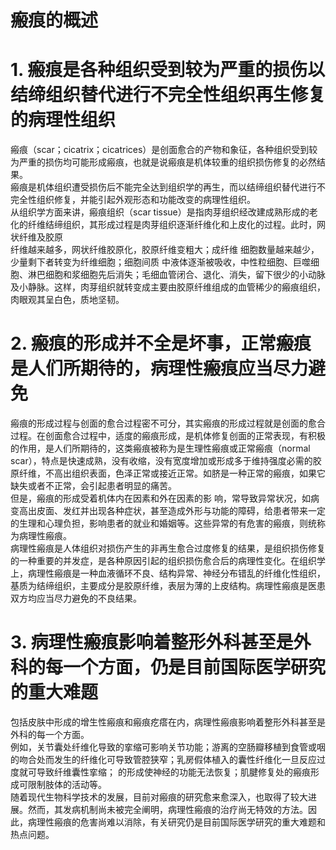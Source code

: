 # 瘢痕的概述  
# 1. 瘢痕是各种组织受到较为严重的损伤以结缔组织替代进行不完全性组织再生修复的病理性组织  
瘢痕（scar；cicatrix；cicatrices）是创面愈合的产物和象征，各种组织受到较为严重的损伤均可能形成瘢痕，也就是说瘢痕是机体较重的组织损伤修复的必然结果。  
瘢痕是机体组织遭受损伤后不能完全达到组织学的再生，而以结缔组织替代进行不完全性组织修复，并能引起外观形态和功能改变的病理性组织。  
从组织学方面来讲，瘢痕组织（scar tissue）是指肉芽组织经改建成熟形成的老化的纤维结缔组织，其形成过程是肉芽组织逐渐纤维化和上皮化的过程。此时，网状纤维及胶原  
纤维越来越多，网状纤维胶原化，胶原纤维变粗大；成纤维 细胞数量越来越少，少量剩下者转变为纤维细胞；细胞间质 中液体逐渐被吸收，中性粒细胞、巨噬细胞、淋巴细胞和浆细胞先后消失；毛细血管闭合、退化、消失，留下很少的小动脉及小静脉。这样，肉芽组织就转变成主要由胶原纤维组成的血管稀少的瘢痕组织，肉眼观其呈白色，质地坚韧。  
# 2. 瘢痕的形成并不全是坏事，正常瘢痕是人们所期待的，病理性瘢痕应当尽力避免  
瘢痕的形成过程与创面的愈合过程密不可分，其实瘢痕的形成过程就是创面的愈合过程。在创面愈合过程中，适度的瘢痕形成，是机体修复创面的正常表现，有积极的作用，是人们所期待的，这类瘢痕被称为是生理性瘢痕或正常瘢痕（normal scar），特点是快速成熟，没有收缩，没有宽度增加或形成多于维持强度必需的胶原纤维，不高出组织表面，色泽正常或接近正常。如脐是一种正常的瘢痕，如果它缺失或者不正常，会引起患者明显的痛苦。  
但是，瘢痕的形成受着机体内在因素和外在因素的影 响，常导致异常状况，如病变高出皮面、发红并出现各种症状，甚至造成外形与功能的障碍，给患者带来一定的生理和心理负担，影响患者的就业和婚姻等。这些异常的有危害的瘢痕，则统称为病理性瘢痕。  
病理性瘢痕是人体组织对损伤产生的非再生愈合过度修复的结果，是组织损伤修复的一种重要的并发症，是各种原因引起的组织损伤愈合后的病理性变化。在组织学上，病理性瘢痕是一种血液循环不良、结构异常、神经分布错乱的纤维化性组织，基质为结缔组织，主要成分是胶原纤维，表层为薄的上皮结构。病理性瘢痕是医患双方均应当尽力避免的不良结果。  
# 3. 病理性瘢痕影响着整形外科甚至是外科的每一个方面，仍是目前国际医学研究的重大难题  
包括皮肤中形成的增生性瘢痕和瘢痕疙瘩在内，病理性瘢痕影响着整形外科甚至是外科的每一个方面。  
例如，关节囊处纤维化导致的挛缩可影响关节功能；游离的空肠瓣移植到食管或咽的吻合处而发生的纤维化可导致管腔狭窄；乳房假体植入的囊性纤维化一旦反应过度就可导致纤维囊性挛缩； 的形成使神经的功能无法恢复；肌腱修复处的瘢痕形成可限制肢体的活动等。  
随着现代生物科学技术的发展，目前对瘢痕的研究愈来愈深入，也取得了较大进展。然而，其发病机制尚未被完全阐明，病理性瘢痕的治疗尚无特效的方法。因此，病理性瘢痕的危害尚难以消除，有关研究仍是目前国际医学研究的重大难题和热点问题。  